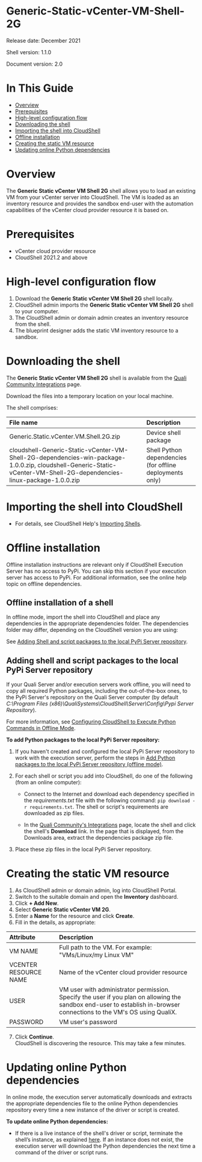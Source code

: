 # Generic-Static-vCenter-VM-Shell-2G

Release date: December 2021

Shell version: 1.1.0

Document version: 2.0

# In This Guide

* [Overview](#overview)
* [Prerequisites](#prerequisites)
* [High-level configuration flow](#high-level-configuration-flow)
* [Downloading the shell](#downloading-the-shell)
* [Importing the shell into CloudShell](#importing-the-shell-into-cloudshell)
* [Offline installation](#offline-installation)
* [Creating the static VM resource](#creating-the-static-vm-resource)
* [Updating online Python dependencies](#updating-online-python-dependencies)

# Overview

The __Generic Static vCenter VM Shell 2G__ shell allows you to load an existing VM from your vCenter server into CloudShell. The VM is loaded as an inventory resource and provides the sandbox end-user with the automation capabilities of the vCenter cloud provider resource it is based on.

# Prerequisites

* vCenter cloud provider resource
* CloudShell 2021.2 and above

# High-level configuration flow

1. Download the __Generic Static vCenter VM Shell 2G__ shell locally.
2. CloudShell admin imports the __Generic Static vCenter VM Shell 2G__ shell to your computer.
3. The CloudShell admin or domain admin creates an inventory resource from the shell.
4. The blueprint designer adds the static VM inventory resource to a sandbox.

# Downloading the shell

The __Generic Static vCenter VM Shell 2G__ shell is available from the [Quali Community Integrations](https://community.quali.com/integrations) page. 

Download the files into a temporary location on your local machine. 

The shell comprises:

|File name|Description|
|:---|:---|
|Generic.Static.vCenter.VM.Shell.2G.zip|Device shell package|
|cloudshell-Generic-Static-vCenter-VM-Shell-2G-dependencies-win-package-1.0.0.zip, cloudshell-Generic-Static-vCenter-VM-Shell-2G-dependencies-linux-package-1.0.0.zip|Shell Python dependencies (for offline deployments only)|

# Importing the shell into CloudShell

* For details, see CloudShell Help's [Importing Shells](https://help.quali.com/Online%20Help/0.0/Portal/Content/CSP/MNG/Mng-Shells.htm?Highlight=managing%20shells#Adding).

# Offline installation

Offline installation instructions are relevant only if CloudShell Execution Server has no access to PyPi. You can skip this section if your execution server has access to PyPi. For additional information, see the online help topic on offline dependencies.

## Offline installation of a shell

In offline mode, import the shell into CloudShell and place any dependencies in the appropriate dependencies folder. The dependencies folder may differ, depending on the CloudShell version you are using:

See [Adding Shell and script packages to the local PyPi Server repository](#adding-shell-and-script-packages-to-the-local-pypi-server-repository).

## Adding shell and script packages to the local PyPi Server repository
If your Quali Server and/or execution servers work offline, you will need to copy all required Python packages, including the out-of-the-box ones, to the PyPi Server's repository on the Quali Server computer (by default *C:\Program Files (x86)\QualiSystems\CloudShell\Server\Config\Pypi Server Repository*).

For more information, see [Configuring CloudShell to Execute Python Commands in Offline Mode](http://help.quali.com/Online%20Help/9.0/Portal/Content/Admn/Cnfgr-Pyth-Env-Wrk-Offln.htm?Highlight=Configuring%20CloudShell%20to%20Execute%20Python%20Commands%20in%20Offline%20Mode).

**To add Python packages to the local PyPi Server repository:**
  1. If you haven't created and configured the local PyPi Server repository to work with the execution server, perform the steps in [Add Python packages to the local PyPi Server repository (offline mode)](http://help.quali.com/Online%20Help/9.0/Portal/Content/Admn/Cnfgr-Pyth-Env-Wrk-Offln.htm?Highlight=offline%20dependencies#Add). 
  
  2. For each shell or script you add into CloudShell, do one of the following (from an online computer):
      * Connect to the Internet and download each dependency specified in the *requirements.txt* file with the following command: 
`pip download -r requirements.txt`. 
     The shell or script's requirements are downloaded as zip files.

      * In the [Quali Community's Integrations](https://community.quali.com/integrations) page, locate the shell and click the shell's **Download** link. In the page that is displayed, from the Downloads area, extract the dependencies package zip file.

3. Place these zip files in the local PyPi Server repository.

# Creating the static VM resource
1. As CloudShell admin or domain admin, log into CloudShell Portal.
2. Switch to the suitable domain and open the __Inventory__ dashboard.
3. Click __+ Add New__.
4. Select __Generic Static vCenter VM 2G__.
5. Enter a __Name__ for the resource and click __Create__.
6. Fill in the details, as appropriate:

|Attribute|Description|
|:---|:---|
|VM NAME|Full path to the VM. For example: "VMs/Linux/my Linux VM"|
|VCENTER RESOURCE NAME|Name of the vCenter cloud provider resource|
|USER|VM user with administrator permission. Specify the user if you plan on allowing the sandbox end-user to establish in-browser connections to the VM's OS using QualiX.|
|PASSWORD|VM user's password|
7. Click __Continue__.
<br>CloudShell is discovering the resource. This may take a few minutes.

# Updating online Python dependencies
In online mode, the execution server automatically downloads and extracts the appropriate dependencies file to the online Python dependencies repository every time a new instance of the driver or script is created.

**To update online Python dependencies:**
* If there is a live instance of the shell's driver or script, terminate the shell’s instance, as explained [here](http://help.quali.com/Online%20Help/9.0/Portal/Content/CSP/MNG/Mng-Exctn-Srv-Exct.htm#Terminat). If an instance does not exist, the execution server will download the Python dependencies the next time a command of the driver or script runs.
